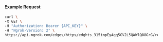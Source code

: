 <!-- Code generated for API Clients. DO NOT EDIT. -->

#### Example Request

```bash
curl \
-X GET \
-H "Authorization: Bearer {API_KEY}" \
-H "Ngrok-Version: 2" \
https://api.ngrok.com/edges/https/edghts_315inpEyAgq5GV2L5QWWlQ88GrG/routes/edghtsrt_315inrnaUinHqgTtKOkrVUmWYEs/oauth
```
